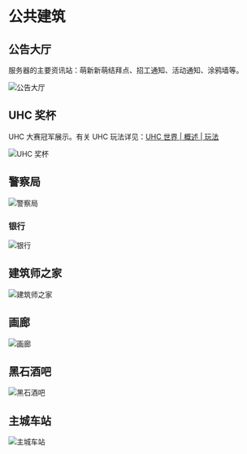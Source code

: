# 公共建筑

## 公告大厅

服务器的主要资讯站：萌新新萌结拜点、招工通知、活动通知、涂鸦墙等。

![公告大厅](../.gitbook/assets/server-world/buildings/gong-gao-da-ting.png)

## UHC 奖杯

UHC 大赛冠军展示。有关 UHC 玩法详见：[UHC 世界 | 概述 | 玩法](broken-reference)

![UHC 奖杯](../.gitbook/assets/server-world/buildings/uhc-jiang-bei.png)

## 警察局

![警察局](../.gitbook/assets/server-world/buildings/jing-cha-ju.png)

### 银行

![银行](../.gitbook/assets/server-world/buildings/yin-hang.png)

## 建筑师之家

![建筑师之家](../.gitbook/assets/server-world/buildings/jian-zhu-shi-zhi-jia.png)

## 画廊

![画廊](../.gitbook/assets/server-world/buildings/hua-lang.png)

## 黑石酒吧

![黑石酒吧](../.gitbook/assets/server-world/buildings/hei-shi-jiu-ba.png)

## 主城车站

![主城车站](../.gitbook/assets/server-world/buildings/zhu-cheng-che-zhan.png)
